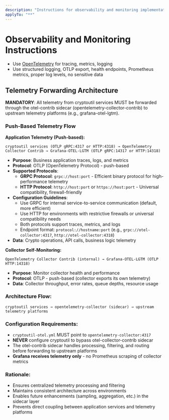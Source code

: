 ```yaml
---
description: "Instructions for observability and monitoring implementation"
applyTo: "**"
---
```

# Observability and Monitoring Instructions

- Use [OpenTelemetry](https://opentelemetry.io/docs/collector/configuration/) for tracing, metrics, logging
- Use structured logging, OTLP export, health endpoints, Prometheus metrics, proper log levels, no sensitive data

## Telemetry Forwarding Architecture

**MANDATORY**: All telemetry from cryptoutil services MUST be forwarded through the otel-contrib sidecar (opentelemetry-collector-contrib) to upstream telemetry platforms (e.g., grafana-otel-lgtm).

### Push-Based Telemetry Flow

**Application Telemetry (Push-based):**
```
cryptoutil services (OTLP gRPC:4317 or HTTP:4318) → OpenTelemetry Collector Contrib → Grafana-OTEL-LGTM (OTLP gRPC:14317 or HTTP:14318)
```
- **Purpose**: Business application traces, logs, and metrics
- **Protocol**: OTLP (OpenTelemetry Protocol) - push-based
- **Supported Protocols**:
  - **GRPC Protocol**: `grpc://host:port` - Efficient binary protocol for high-performance telemetry
  - **HTTP Protocol**: `http://host:port` or `https://host:port` - Universal compatibility, firewall-friendly
- **Configuration Guidelines**:
  - Use GRPC for internal service-to-service communication (default, more efficient)
  - Use HTTP for environments with restrictive firewalls or universal compatibility needs
  - Both protocols support traces, metrics, and logs
  - Endpoint format: `protocol://hostname:port` (e.g., `grpc://otel-collector:4317`, `http://otel-collector:4318`)
- **Data**: Crypto operations, API calls, business logic telemetry

**Collector Self-Monitoring:**
```
OpenTelemetry Collector Contrib (internal) → Grafana-OTEL-LGTM (OTLP HTTP:14318)
```
- **Purpose**: Monitor collector health and performance
- **Protocol**: OTLP - push-based (collector exports its own telemetry)
- **Data**: Collector throughput, error rates, queue depths, resource usage

### Architecture Flow:
```
cryptoutil services → opentelemetry-collector (sidecar) → upstream telemetry platforms
```

### Configuration Requirements:
- `cryptoutil-otel.yml` MUST point to `opentelemetry-collector:4317`
- **NEVER** configure cryptoutil to bypass otel-collector-contrib sidecar
- The otel-contrib sidecar handles processing, filtering, and routing before forwarding to upstream platforms
- **Grafana receives telemetry only** - no Prometheus scraping of collector metrics

### Rationale:
- Ensures centralized telemetry processing and filtering
- Maintains consistent architecture across environments
- Enables future enhancements (sampling, aggregation, etc.) in the sidecar layer
- Prevents direct coupling between application services and telemetry platforms
